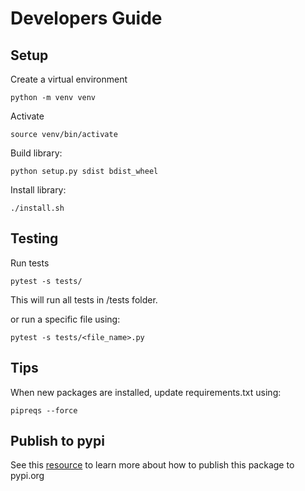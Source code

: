 # Developers Guide

## Setup

Create a virtual environment

```
python -m venv venv
```

Activate
```
source venv/bin/activate
```

Build library:
```
python setup.py sdist bdist_wheel
```

Install library:
```
./install.sh 
```

## Testing 
Run tests
```
pytest -s tests/
```
This will run all tests in /tests folder.

or run a specific file using:
```
pytest -s tests/<file_name>.py
```

## Tips 

When new packages are installed, update requirements.txt using:
```
pipreqs --force
```

## Publish to pypi 
See this [resource](https://packaging.python.org/en/latest/tutorials/packaging-projects/) to learn more about how to publish this package to pypi.org 

